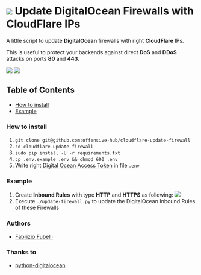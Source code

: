 # ![](https://cloud.digitalocean.com/favicon.png) Update DigitalOcean Firewalls with CloudFlare IPs

A little script to update **DigitalOcean** firewalls with right **CloudFlare** IPs.

This is useful to protect your backends against direct **DoS** and **DDoS** attacks on ports **80** and **443**.

![](https://upload.wikimedia.org/wikipedia/commons/thumb/f/ff/DigitalOcean_logo.svg/150px-DigitalOcean_logo.svg.png)
![](https://upload.wikimedia.org/wikipedia/en/6/65/Cloudflare_logo.png)

## Table of Contents

- [How to install](#how-to-install)
- [Example](#example)

### How to install

 1) `git clone git@github.com:offensive-hub/cloudflare-update-firewall`
 2) `cd cloudflare-update-firewall`
 3) `sudo pip install -U -r requirements.txt`
 4) `cp .env.example .env && chmod 600 .env`
 5) Write right [Digital Ocean Access Token](https://www.digitalocean.com/docs/apis-clis/api/create-personal-access-token/) in file `.env`

### Example

 1) Create **Inbound Rules** with type **HTTP** and **HTTPS** as following:
    ![](https://raw.githubusercontent.com/offensive-hub/cloudflare-update-firewall/master/resources/DigitalOcean_Rules.png)
 2) Execute `./update-firewall.py` to update the DigitalOcean Inbound Rules of these Firewalls

### Authors

* [Fabrizio Fubelli](https://fabrizio.fubelli.org)

### Thanks to

* [python-digitalocean](https://github.com/koalalorenzo/python-digitalocean)
